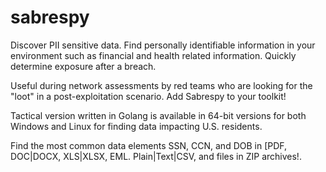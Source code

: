 # sabrespy

Discover PII sensitive data. Find personally identifiable information in your environment such as financial and health related information. Quickly determine exposure after a breach.

Useful during network assessments by red teams who are looking for the "loot" in a post-exploitation scenario. Add Sabrespy to your toolkit!

Tactical version written in Golang is available in 64-bit versions for both Windows and Linux for finding data impacting U.S. residents.

Find the most common data elements SSN, CCN, and DOB in [PDF, DOC|DOCX, XLS|XLSX, EML. Plain|Text|CSV, and files in ZIP archives!.

